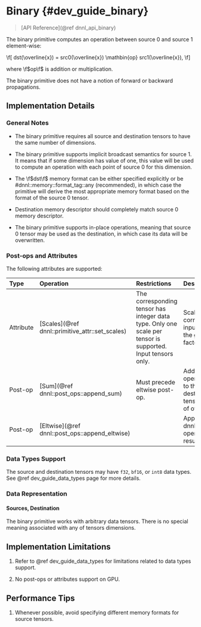 Binary {#dev_guide_binary}
====================

>
> [API Reference](@ref dnnl_api_binary)
>

The binary primitive computes an operation between source 0 and source 1
element-wise:

\f[
    dst(\overline{x}) =
        src0(\overline{x}) \mathbin{op} src1(\overline{x}),
\f]

where \f$op\f$ is addition or multiplication.

The binary primitive does not have a notion of forward or backward propagations.

## Implementation Details

### General Notes

 * The binary primitive requires all source and destination tensors to have the
   same number of dimensions.

 * The binary primitive supports implicit broadcast semantics for source 1. It
   means that if some dimension has value of one, this value will be used to
   compute an operation with each point of source 0 for this dimension.

 * The \f$dst\f$ memory format can be either specified explicitly or be
   #dnnl::memory::format_tag::any (recommended), in which case the primitive
   will derive the most appropriate memory format based on the format of the
   source 0 tensor.

 * Destination memory descriptor should completely match source 0 memory
   descriptor.

 * The binary primitive supports in-place operations, meaning that source 0
   tensor may be used as the destination, in which case its data will
   be overwritten.


### Post-ops and Attributes

The following attributes are supported:

| Type      | Operation     | Restrictions       | Description
| :--       | :--           | :--                | :--
| Attribute | [Scales](@ref dnnl::primitive_attr::set_scales) | The corresponding tensor has integer data type. Only one scale per tensor is supported. Input tensors only. | Scales the corresponding input tensor by the given scale factor(s).
| Post-op   | [Sum](@ref dnnl::post_ops::append_sum)          | Must precede eltwise post-op. | Adds the operation result to the destination tensor instead of overwriting it. |
| Post-op   | [Eltwise](@ref dnnl::post_ops::append_eltwise)  |                               | Applies an @ref dnnl_api_eltwise operation to the result. |

### Data Types Support

The source and destination tensors may have `f32`, `bf16`, or `int8` data types.
See @ref dev_guide_data_types page for more details.

### Data Representation

#### Sources, Destination

The binary primitive works with arbitrary data tensors. There is no special
meaning associated with any of tensors dimensions.


## Implementation Limitations

1. Refer to @ref dev_guide_data_types for limitations related to data types
   support.

2. No post-ops or attributes support on GPU.

## Performance Tips

1. Whenever possible, avoid specifying different memory formats for source
   tensors.
